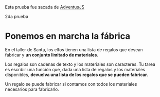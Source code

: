 Esta prueba fue sacada de [AdventusJS](https://adventjs.dev/es#retos)

2da prueba<br>

# Ponemos en marcha la fábrica

En el taller de Santa, los elfos tienen una lista de regalos que desean fabricar y **un conjunto limitado de materiales**.<br>

Los regalos son cadenas de texto y los materiales son caracteres. Tu tarea es escribir una función que, dada una lista de regalos y los materiales disponibles, **devuelva una lista de los regalos que se pueden fabricar**.<br>

Un regalo se puede fabricar si contamos con todos los materiales necesarios para fabricarlo.<br>